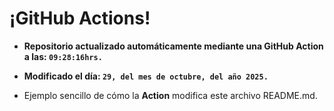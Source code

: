 # ¡GitHub Actions!
* **Repositorio actualizado automáticamente mediante una GitHub Action a las: `09:28:16hrs.`**
* **Modificado el día: `29, del mes de octubre, del año 2025.`**

* Ejemplo sencillo de cómo la **Action** modifica este archivo README.md.
